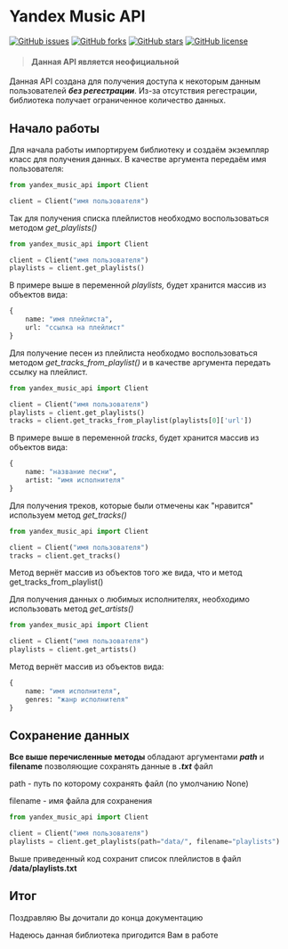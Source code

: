 # Yandex Music API

[![GitHub issues](https://img.shields.io/github/issues/Veter-ok/yandex-music-api)](https://github.com/Veter-ok/yandex-music-api/issues) [![GitHub forks](https://img.shields.io/github/forks/Veter-ok/yandex-music-api)](https://github.com/Veter-ok/yandex-music-api/network) [![GitHub stars](https://img.shields.io/github/stars/Veter-ok/yandex-music-api)](https://github.com/Veter-ok/yandex-music-api/stargazers) [![GitHub license](https://img.shields.io/github/license/Veter-ok/yandex-music-api)](https://github.com/Veter-ok/yandex-music-api)

> #### Данная API является неофициальной

Данная API создана для получения доступа к некоторым данным пользователей ***без регестрации***. Из-за отсутствия регестрации, библиотека получает ограниченное количество данных.

## Начало работы

Для начала работы импортируем библиотеку и создаём экземпляр класс для получения данных. В качестве аргумента передаём имя пользователя:

```python
from yandex_music_api import Client

client = Client("имя пользователя")
```

Так для получения списка плейлистов необходмо воспользоваться методом *get_playlists()*

```python
from yandex_music_api import Client

client = Client("имя пользователя")
playlists = client.get_playlists()
```

В примере выше в переменной *playlists,* будет хранится массив из объектов вида:

```python
{
    name: "имя плейлиста",
    url: "ссылка на плейлист"
}
```

Для получение песен из плейлиста необходмо воспользоваться методом *get_tracks_from_playlist()* и в качестве аргумента передать ссылку на плейлист.

```python
from yandex_music_api import Client

client = Client("имя пользователя")
playlists = client.get_playlists()
tracks = client.get_tracks_from_playlist(playlists[0]['url'])
```

В примере выше в переменной *tracks*, будет хранится массив из объектов вида:

```python
{
    name: "название песни",
    artist: "имя исполнителя"
}
```

Для получения треков, которые были отмечены как "нравится" используем метод *get_tracks()*

```python
from yandex_music_api import Client

client = Client("имя пользователя")
tracks = client.get_tracks()
```

Метод вернёт массив из объектов того же вида, что и метод get_tracks_from_playlist()

Для получения данных о любимых исполнителях, необходимо использовать метод *get_artists()*

```python
from yandex_music_api import Client

client = Client("имя пользователя")
playlists = client.get_artists()
```

Метод вернёт массив из объектов вида:

```python
{
    name: "имя исполнителя",
    genres: "жанр исполнителя"
}
```

## Сохранение данных

**Все выше перечисленные методы** обладают аргументами ***path*** и **filename** позволяющие сохранять данные в ***.txt*** файл

path - путь по которому сохранять файл (по умолчанию None)

filename - имя файла для сохранения

```python
from yandex_music_api import Client

client = Client("имя пользователя")
playlists = client.get_playlists(path="data/", filename="playlists")
```

Выше приведенный код сохранит список плейлистов в файл **/data/playlists.txt**

## Итог

Поздравляю Вы дочитали до конца документацию

Надеюсь данная библиотека пригодится Вам в работе
